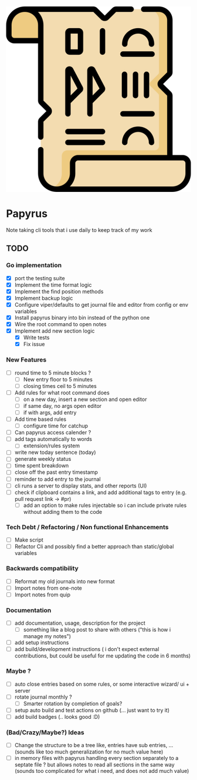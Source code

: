 ![Papyrus](papyrus.png)

# Papyrus

Note taking cli tools that i use daily to keep track of my work

## TODO

### Go implementation

* [x] port the testing suite
* [x] Implement the time format logic
* [x] Implement the find position methods
* [x] Implement backup logic
* [x] Configure viper/defaults to get journal file and editor from config or env variables
* [x] Install papyrus binary into bin instead of the python one
* [x] Wire the root command to open notes
* [x] Implement add new section logic
  * [x] Write tests
  * [x] Fix issue

### New Features

* [ ] round time to 5 minute blocks ?
  * [ ] New entry floor to 5 minutes
  * [ ] closing times ceil to 5 minutes
* [ ] Add rules for what root command does
  * [ ] on a new day, insert a new section and open editor
  * [ ] if same day, no args open editor
  * [ ] if with args, add entry
* [ ] Add time based rules
  * [ ] configure time for catchup
* [ ]  Can papyrus access calender ?
* [ ] add tags automatically to words
  * [ ] extension/rules system
* [ ] write new today sentence (today)
* [ ] generate weekly status
* [ ] time spent breakdown
* [ ] close off the past entry timestamp
* [ ] reminder to add entry to the journal
* [ ] cli runs a server to display stats, and other reports (UI)
* [ ] check if clipboard contains a link, and add additional tags to entry (e.g. pull request link -> #pr)
  * [ ] add an option to make rules injectable so i can include private rules without adding them to the code

### Tech Debt / Refactoring / Non functional Enhancements

* [ ] Make script
* [ ] Refactor Cli and possibly find a better approach than static/global variables

### Backwards compatibility

* [ ] Reformat my old journals into new format
* [ ] Import notes from one-note
* [ ] Import notes from quip

### Documentation

* [ ] add documentation, usage, description for the project
  * [ ] something like a blog post to share with others ("this is how i manage my notes")
* [ ] add setup instructions
* [ ] add build/development instructions ( i don't expect external contributions, but could be useful for me updating the code in 6 months)

### Maybe ?

* [ ] auto close entries  based on some rules, or some interactive wizard/ ui + server
* [ ] rotate journal monthly ?
  * [ ] Smarter rotation by completion of goals?

* [ ] setup auto build and test actions on github (... just want to try it)
* [ ] add build badges (.. looks good :D)

### (Bad/Crazy/Maybe?) Ideas

* [ ] Change the structure to be a tree like, entries have sub entries, ...  (sounds like too much generalization for no much value here)
* [ ] in memory files with papyrus handling every section separately to a septate file ? but allows notes to read all sections in the same way (sounds too complicated for what i need, and does not add much value)
